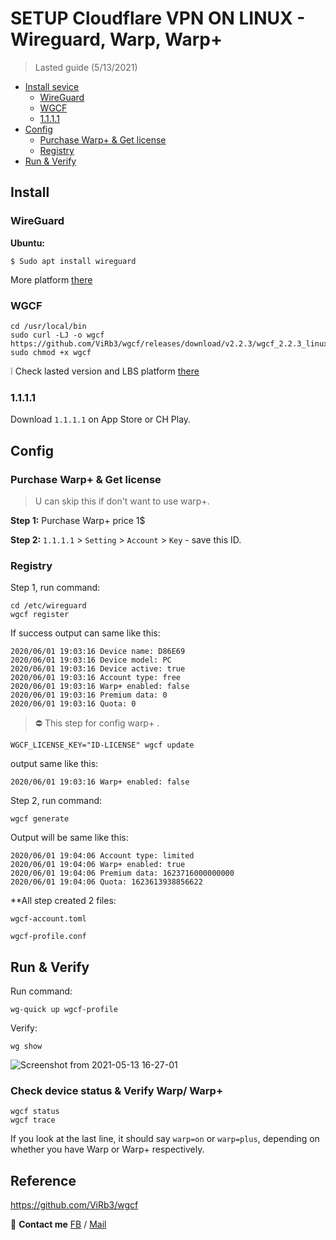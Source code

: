 # SETUP Cloudflare VPN ON LINUX - Wireguard, Warp, Warp+
> Lasted guide (5/13/2021)

- [Install sevice](#Install)
  - [WireGuard](#WireGuard)
  - [WGCF](#WGCF)
  - [1.1.1.1](#1111)
- [Config](#Config)
  - [Purchase Warp+ & Get license](#purchase-warp--get-license)
  - [Registry](#Registry)
- [Run & Verify](#run--verify)

## Install
### WireGuard
**Ubuntu:**

```
$ Sudo apt install wireguard
```
More platform [there](https://www.wireguard.com/install/)

### WGCF

```
cd /usr/local/bin
sudo curl -LJ -o wgcf https://github.com/ViRb3/wgcf/releases/download/v2.2.3/wgcf_2.2.3_linux_amd64
sudo chmod +x wgcf
```
:grey_exclamation: Check lasted version and LBS platform [there](https://github.com/ViRb3/wgcf/releases)

### 1.1.1.1
Download `1.1.1.1` on App Store or CH Play.

## Config

### Purchase Warp+ & Get license
> U can skip this if don't want to use warp+.

**Step 1:** Purchase Warp+ price 1$

**Step 2:** `1.1.1.1` \> `Setting` \> `Account` \> `Key` - save this ID.

### Registry
Step 1, run command:
```
cd /etc/wireguard
wgcf register
```

If success output can same like this:
```
2020/06/01 19:03:16 Device name: D86E69
2020/06/01 19:03:16 Device model: PC
2020/06/01 19:03:16 Device active: true
2020/06/01 19:03:16 Account type: free
2020/06/01 19:03:16 Warp+ enabled: false
2020/06/01 19:03:16 Premium data: 0
2020/06/01 19:03:16 Quota: 0
```

> :no_entry: This step for config warp+ .
```
WGCF_LICENSE_KEY="ID-LICENSE" wgcf update
```
output same like this:
```
2020/06/01 19:03:16 Warp+ enabled: false
```

Step 2, run command:
```
wgcf generate
```
Output will be same like this:
```
2020/06/01 19:04:06 Account type: limited
2020/06/01 19:04:06 Warp+ enabled: true
2020/06/01 19:04:06 Premium data: 1623716000000000
2020/06/01 19:04:06 Quota: 1623613938856622
```

**All step created 2 files:

`wgcf-account.toml`

`wgcf-profile.conf`


## Run & Verify

Run command:
```
wg-quick up wgcf-profile
```
Verify:
```
wg show
```

![Screenshot from 2021-05-13 16-27-01](https://user-images.githubusercontent.com/82546097/118106699-15002080-b408-11eb-810c-f0ca3fbae4b1.png)

### Check device status & Verify Warp/ Warp+
```
wgcf status
wgcf trace
```
If you look at the last line, it should say `warp=on` or `warp=plus`, depending on whether you have Warp or Warp+ respectively.


## Reference
https://github.com/ViRb3/wgcf

:postbox: **Contact me**
[FB](fb.com/giangsonahh/) /
[Mail](mailto:doanhoang277@gmail.com)
